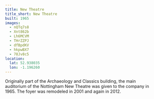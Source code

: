 ```yaml
---
title: New Theatre 
title_short: New Theatre
built: 1965
images:
  - nQTq7s8
  - Xnt862b
  - Lh6MCVM
  - THrZZPJ
  - dfBpdKV
  - hkpwBX7
  - 78Jv8c5
location:
  lat: 52.938035
  lon: -1.196260
---
```


Originally part of the Archaeology and Classics building, the main auditorium of the Nottingham New Theatre was given to the company in 1965. The foyer was remodeled in 2001 and again in 2012.

